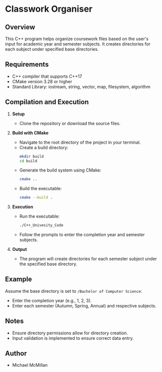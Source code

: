 # Classwork Organiser

## Overview
This C++ program helps organize coursework files based on the user's input for academic year and semester subjects. It creates directories for each subject under specified base directories.

## Requirements
- C++ compiler that supports C++17
- CMake version 3.28 or higher
- Standard Library: iostream, string, vector, map, filesystem, algorithm

## Compilation and Execution
1. **Setup**
    - Clone the repository or download the source files.

2. **Build with CMake**
    - Navigate to the root directory of the project in your terminal.
    - Create a build directory:
      ```bash
      mkdir build
      cd build
      ```
    - Generate the build system using CMake:
      ```bash
      cmake ..
      ```
    - Build the executable:
      ```bash
      cmake --build .
      ```

3. **Execution**
    - Run the executable:
      ```bash
      ./C++_Univesity_Code
      ```
    - Follow the prompts to enter the completion year and semester subjects.

4. **Output**
    - The program will create directories for each semester subject under the specified base directory.

## Example
Assume the base directory is set to `/Bachelor of Computer Science`:
- Enter the completion year (e.g., 1, 2, 3).
- Enter each semester (Autumn, Spring, Annual) and respective subjects.

## Notes
- Ensure directory permissions allow for directory creation.
- Input validation is implemented to ensure correct data entry.

## Author
- Michael McMillan

